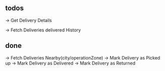 ## todos
-> Get Delivery Details

-> Fetch Deliveries delivered History

## done
-> Fetch Deliveries Nearby(city/operationZone)
-> Mark Delivery as Picked up
-> Mark Delivery as Delivered
-> Mark Delivery as Returned